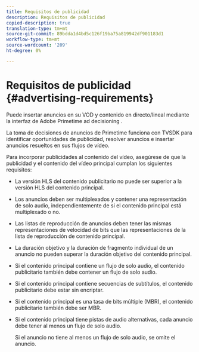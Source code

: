 ```yaml
---
title: Requisitos de publicidad
description: Requisitos de publicidad
copied-description: true
translation-type: tm+mt
source-git-commit: 89bdda1d4bd5c126f19ba75a819942df901183d1
workflow-type: tm+mt
source-wordcount: '209'
ht-degree: 0%

---
```



# Requisitos de publicidad {#advertising-requirements}

Puede insertar anuncios en su VOD y contenido en directo/lineal mediante la interfaz de Adobe Primetime ad decisioning .

La toma de decisiones de anuncios de Primetime funciona con TVSDK para identificar oportunidades de publicidad, resolver anuncios e insertar anuncios resueltos en sus flujos de vídeo.

Para incorporar publicidades al contenido del vídeo, asegúrese de que la publicidad y el contenido del vídeo principal cumplan los siguientes requisitos:

* La versión HLS del contenido publicitario no puede ser superior a la versión HLS del contenido principal.
* Los anuncios deben ser multiplexados y contener una representación de solo audio, independientemente de si el contenido principal está multiplexado o no.
* Las listas de reproducción de anuncios deben tener las mismas representaciones de velocidad de bits que las representaciones de la lista de reproducción de contenido principal.
* La duración objetivo y la duración de fragmento individual de un anuncio no pueden superar la duración objetivo del contenido principal.
* Si el contenido principal contiene un flujo de solo audio, el contenido publicitario también debe contener un flujo de solo audio.
* Si el contenido principal contiene secuencias de subtítulos, el contenido publicitario debe estar sin encriptar.
* Si el contenido principal es una tasa de bits múltiple (MBR), el contenido publicitario también debe ser MBR.
* Si el contenido principal tiene pistas de audio alternativas, cada anuncio debe tener al menos un flujo de solo audio.

   Si el anuncio no tiene al menos un flujo de solo audio, se omite el anuncio.